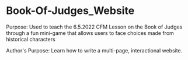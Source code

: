 # Book-Of-Judges_Website

Purpose: Used to teach the 6.5.2022 CFM Lesson on the Book of Judges through a fun mini-game that allows users to face choices made from historical characters

Author's Purpose: Learn how to write a multi-page, interactional website.
